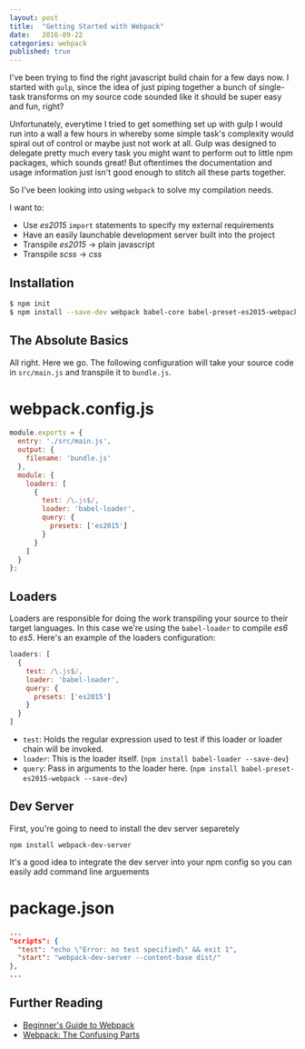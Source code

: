```yaml
---
layout: post
title:  "Getting Started with Webpack"
date:   2016-09-22 
categories: webpack
published: true
---
```


I've been trying to find the right javascript build chain for a few days now. I started with `gulp`, since the idea of just piping together a bunch of single-task transforms on my source code sounded like it should be super easy and fun, right?

Unfortunately, everytime I tried to get something set up with gulp I would run into a wall a few hours in whereby some simple task's complexity would spiral out of control or maybe just not work at all. Gulp was designed to delegate pretty much every task you might want to perform out to little npm packages, which sounds great! But oftentimes the documentation and usage information just isn't good enough to stitch all these parts together.

So I've been looking into using `webpack` to solve my compilation needs.

I want to:
 - Use *es2015* `import` statements to specify my external requirements
 - Have an easily launchable development server built into the project
 - Transpile *es2015* -> plain javascript
 - Transpile *scss* -> *css*

## Installation

``` bash
$ npm init
$ npm install --save-dev webpack babel-core babel-preset-es2015-webpack
```

## The Absolute Basics

All right. Here we go. The following configuration will take your source code in `src/main.js` and transpile it to `bundle.js`.

# webpack.config.js
``` javascript
module.exports = {
  entry: './src/main.js',
  output: {
    filename: 'bundle.js'
  },
  module: {
    loaders: [
      {
        test: /\.js$/,
        loader: 'babel-loader',
        query: {
          presets: ['es2015']
        }
      }
    ]
  }
};
```

## Loaders
Loaders are responsible for doing the work transpiling your source to their target languages. In this case we're using the `babel-loader` to compile *es6* to *es5*. Here's an example of the loaders configuration:

``` javascript
loaders: [
  {
    test: /\.js$/,
    loader: 'babel-loader',
    query: {
      presets: ['es2015']
    }
  }
]
```

 - `test`: Holds the regular expression used to test if this loader or loader chain will be invoked.
 - `loader`: This is the loader itself. (`npm install babel-loader --save-dev`)
 - `query`: Pass in arguments to the loader here. (`npm install babel-preset-es2015-webpack --save-dev`)


## Dev Server

First, you're going to need to install the dev server separetely

```
npm install webpack-dev-server
```

It's a good idea to integrate the dev server into your npm config so you can easily add command line arguements

# package.json
``` json
...
"scripts": {
  "test": "echo \"Error: no test specified\" && exit 1",
  "start": "webpack-dev-server --content-base dist/"
},
...
```

## Further Reading
 - [Beginner's Guide to Webpack](https://medium.com/@dabit3/beginner-s-guide-to-webpack-b1f1a3638460#.ru1lvt8h9)
 - [Webpack: The Confusing Parts](https://medium.com/@rajaraodv/webpack-the-confusing-parts-58712f8fcad9#.wqahi757o)

